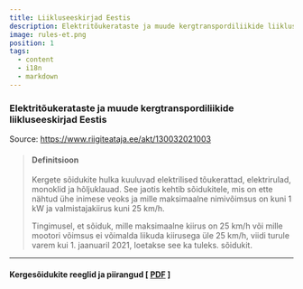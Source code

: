 ```yaml
---
title: Liikluseeskirjad Eestis
description: Elektritõukerataste ja muude kergtranspordiliikide liikluseeskirjad Eestis
image: rules-et.png
position: 1
tags:
  - content
  - i18n
  - markdown
---
```

### Elektritõukerataste ja muude kergtranspordiliikide liikluseeskirjad Eestis

Source: https://www.riigiteataja.ee/akt/130032021003

>#### Definitsioon
>
> Kergete sõidukite hulka kuuluvad elektrilised tõukerattad, elektrirulad, monoklid ja hõljuklauad. See jaotis kehtib sõidukitele, mis on ette nähtud ühe inimese veoks ja mille maksimaalne nimivõimsus on kuni 1 kW ja valmistajakiirus kuni 25 km/h.
> 
> Tingimusel, et sõiduk, mille maksimaalne kiirus on 25 km/h või mille mootori võimsus ei võimalda liikuda kiirusega üle 25 km/h, viidi turule varem kui 1. jaanuaril 2021, loetakse see ka tuleks. sõidukit.

***
#### Kergesõidukite reeglid ja piirangud [ [**PDF**](https://store.electrotallinn.ee/docs/rules.pdf) ]

<markdown-image class="w-150 mt-3" src="rules-et.png" alt="Liikluseeskirjad Eestis"></markdown-image>